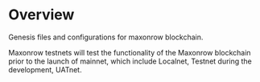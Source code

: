 
# Overview

Genesis files and configurations for maxonrow blockchain.<br/>

Maxonrow testnets will test the functionality of the Maxonrow blockchain prior to the launch of mainnet, which include Localnet, Testnet during the development, UATnet. 